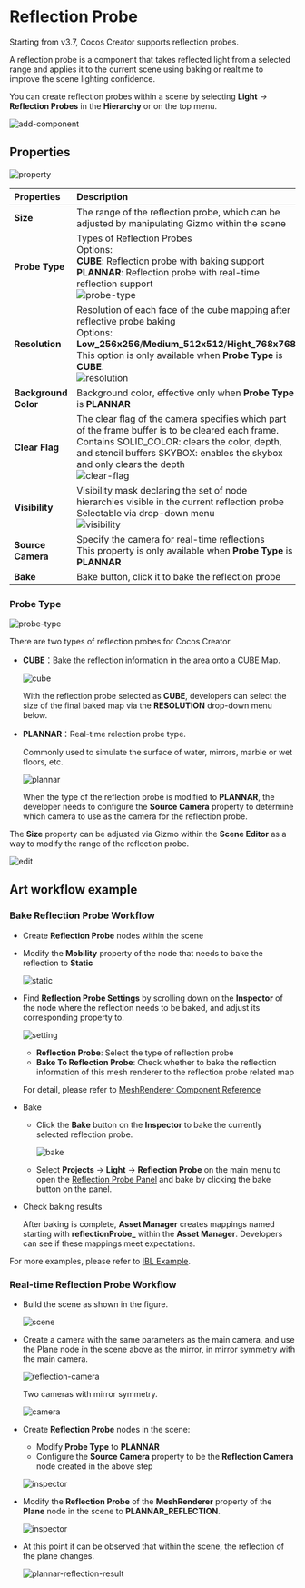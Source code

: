# Reflection Probe

Starting from v3.7, Cocos Creator supports reflection probes.

A reflection probe is a component that takes reflected light from a selected range and applies it to the current scene using baking or realtime to improve the scene lighting confidence.

You can create reflection probes within a scene by selecting **Light** -> **Reflection Probes** in the **Hierarchy** or on the top menu.

![add-component](reflection-probe/add-reflect-probe.png)

## Properties

![property](reflection-probe/property.png)

| Properties | Description |
| :-- | :-- |
| **Size** | The range of the reflection probe, which can be adjusted by manipulating Gizmo within the scene |
| **Probe Type** | Types of Reflection Probes <br> Options:<br> **CUBE**: Reflection probe with baking support <br> **PLANNAR**: Reflection probe with real-time reflection support <br> ![probe-type](reflection-probe/probe-type.png)|
| **Resolution** | Resolution of each face of the cube mapping after reflective probe baking <br> Options: **Low_256x256**/**Medium_512x512**/**Hight_768x768** <br> This option is only available when **Probe Type** is **CUBE**. <br> ![resolution](reflection-probe/resolution.png)|
| **Background Color** | Background color, effective only when **Probe Type** is **PLANNAR** |
| **Clear Flag** | The clear flag of the camera specifies which part of the frame buffer is to be cleared each frame. <br> Contains SOLID_COLOR: clears the color, depth, and stencil buffers SKYBOX: enables the skybox and only clears the depth  <br> ![clear-flag](reflection-probe/clear-flag.png)|
| **Visibility** | Visibility mask declaring the set of node hierarchies visible in the current reflection probe <br> Selectable via drop-down menu <br> ![visibility](reflection-probe/visibility.png)|
| **Source Camera** | Specify the camera for real-time reflections <br> This property is only available when **Probe Type** is **PLANNAR** |
| **Bake** | Bake button, click it to bake the reflection probe

### Probe Type

![probe-type](reflection-probe/probe-type.png)

There are two types of reflection probes for Cocos Creator.

- **CUBE**：Bake the reflection information in the area onto a CUBE Map.

    ![cube](reflection-probe/cube.png)

   With the reflection probe selected as **CUBE**, developers can select the size of the final baked map via the **RESOLUTION** drop-down menu below.

- **PLANNAR**：Real-time relection probe type.

    Commonly used to simulate the surface of water, mirrors, marble or wet floors, etc.

    ![plannar](reflection-probe/plannar.png)

   When the type of the reflection probe is modified to **PLANNAR**, the developer needs to configure the **Source Camera** property to determine which camera to use as the camera for the reflection probe.

The **Size** property can be adjusted via Gizmo within the **Scene Editor** as a way to modify the range of the reflection probe.

![edit](reflection-probe/edit-area-box.gif)

## Art workflow example

### Bake Reflection Probe Workflow

- Create **Reflection Probe** nodes within the scene

- Modify the **Mobility** property of the node that needs to bake the reflection to **Static**

    ![static](reflection-probe/static.png)

- Find **Reflection Probe Settings** by scrolling down on the **Inspector** of the node where the reflection needs to be baked, and adjust its corresponding property to.

    ![setting](reflection-probe/mesh-renderer-reflect-probe.png)

    - **Reflection Probe**: Select the type of reflection probe
    - **Bake To Reflection Probe**: Check whether to bake the reflection information of this mesh renderer to the reflection probe related map

    For detail, please refer to [MeshRenderer Component Reference](../../../../engine/renderable/model-component.md)

- Bake

    - Click the **Bake** button on the **Inspector** to bake the currently selected reflection probe.

        ![bake](reflection-probe/bake.png)

    - Select **Projects** -> **Light** -> **Reflection Probe** on the main menu to open the [Reflection Probe Panel](reflection-probe-panel.md) and bake by clicking the bake button on the panel.

- Check baking results

    After baking is complete, **Asset Manager** creates mappings named starting with **reflectionProbe_** within the **Asset Manager**. Developers can see if these mappings meet expectations.

For more examples, please refer to [IBL Example](example.md).

### Real-time Reflection Probe Workflow

- Build the scene as shown in the figure.

    ![scene](reflection-probe/plannar-scene.png)

- Create a camera with the same parameters as the main camera, and use the Plane node in the scene above as the mirror, in mirror symmetry with the main camera.

    ![reflection-camera](reflection-probe/reflection-camera.png)

    Two cameras with mirror symmetry.

    ![camera](reflection-probe/plannar-camera-config.png)

- Create **Reflection Probe** nodes in the scene:

    - Modify **Probe Type** to **PLANNAR**
    - Configure the **Source Camera** property to be the **Reflection Camera** node created in the above step

    ![inspector](reflection-probe/plannar-probe-property.png)

- Modify the **Reflection Probe** of the **MeshRenderer** property of the **Plane** node in the scene to **PLANNAR_REFLECTION**.

    ![inspector](reflection-probe/plane-reflection-probe-property.png)

- At this point it can be observed that within the scene, the reflection of the plane changes.

    ![plannar-reflection-result](reflection-probe/plannar-reflection-result.png)
